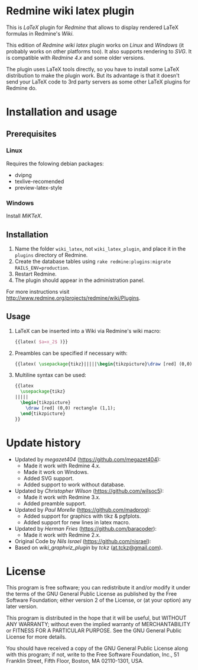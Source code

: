 # Redmine wiki latex plugin

This is _LaTeX_ plugin for _Redmine_ that allows to display rendered LaTeX formulas in Redmine's _Wiki_.

This edition of _Redmine wiki latex_ plugin works on _Linux_ and _Windows_ (it probably works on other platforms too). It also supports rendering to _SVG_. It is compatible with _Redmine 4.x_ and some older versions.

The plugin uses LaTeX tools directly, so you have to install some LaTeX distribution to make the plugin work. But its advantage is that it doesn't send your LaTeX code to 3rd party servers as some other LaTeX plugins for Redmine do.

# Installation and usage

## Prerequisites

### Linux

Requires the folowing debian packages:
* dvipng
* texlive-recomended
* preview-latex-style

### Windows

Install _MiKTeX_.

## Installation

1. Name the folder `wiki_latex`, not `wiki_latex_plugin`, and place it in the `plugins` directory of Redmine.
2. Create the database tables using `rake redmine:plugins:migrate RAILS_ENV=production`.
3. Restart Redmine.
4. The plugin should appear in the administration panel.

For more instructions visit http://www.redmine.org/projects/redmine/wiki/Plugins.

## Usage

1. LaTeX can be inserted into a Wiki via Redmine's wiki macro:
    ```tex
    {{latex( $a=x_2$ )}}
    ```
2. Preambles can be specified if necessary with:
    ```tex
    {{latex( \usepackage{tikz}|||||\begin{tikzpicture}\draw [red] (0,0) rectangle (1,1);\end{tikzpicture} )}}
    ```
3. Multiline syntax can be used:
    ```tex
    {{latex
      \usepackage{tikz}
    |||||
      \begin{tikzpicture}
        \draw [red] (0,0) rectangle (1,1);
      \end{tikzpicture}
    }}
    ```

# Update history

* Updated by _megazet404_ (https://github.com/megazet404):
  * Made it work with Redmine 4.x.
  * Made it work on Windows.
  * Added SVG support.
  * Added support to work without database.
* Updated by _Christopher Wilson_ (https://github.com/wilsoc5):
  * Made it work with Redmine 3.x.
  * Added preamble support.
* Updated by _Paul Morelle_ (https://github.com/madprog):
  * Added support for graphics with tikz & pgfplots.
  * Added support for new lines in latex macro.
* Updated by _Herman Fries_ (https://github.com/baracoder):
  * Made it work with Redmine 2.x.
* Original Code by _Nils Israel_ (https://github.com/nisrael):
* Based on _wiki_graphviz_plugin_ by _tckz_ (<at.tckz@gmail.com>).

# License

This program is free software; you can redistribute it and/or
modify it under the terms of the GNU General Public License
as published by the Free Software Foundation; either version 2
of the License, or (at your option) any later version.

This program is distributed in the hope that it will be useful,
but WITHOUT ANY WARRANTY; without even the implied warranty of
MERCHANTABILITY or FITNESS FOR A PARTICULAR PURPOSE. See the
GNU General Public License for more details.

You should have received a copy of the GNU General Public License
along with this program; if not, write to the Free Software
Foundation, Inc., 51 Franklin Street, Fifth Floor, Boston, MA 02110-1301, USA.
